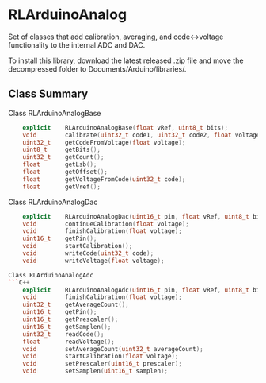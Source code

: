 # RLArduinoAnalog
Set of classes that add calibration, averaging, and code<->voltage functionality to the internal ADC and DAC.

To install this library, download the latest released .zip file and move the decompressed folder to Documents/Arduino/libraries/. 

## Class Summary
Class RLArduinoAnalogBase
```C++
    explicit    RLArduinoAnalogBase(float vRef, uint8_t bits);
    void        calibrate(uint32_t code1, uint32_t code2, float voltage1, float voltage2);
    uint32_t    getCodeFromVoltage(float voltage);
    uint8_t     getBits();
    uint32_t    getCount();
    float       getLsb();
    float       getOffset();
    float       getVoltageFromCode(uint32_t code);
    float       getVref();
```
Class RLArduinoAnalogDac
```C++
    explicit    RLArduinoAnalogDac(uint16_t pin, float vRef, uint8_t bits);
    void        continueCalibration(float voltage);
    void        finishCalibration(float voltage);
    uint16_t    getPin();
    void        startCalibration();
    void        writeCode(uint32_t code);
    void        writeVoltage(float voltage);

Class RLArduinoAnalogAdc
```C++
    explicit    RLArduinoAnalogAdc(uint16_t pin, float vRef, uint8_t bits);
    void        finishCalibration(float voltage);
    uint32_t    getAverageCount();
    uint16_t    getPin();
    uint16_t    getPrescaler();
    uint16_t    getSamplen();
    uint32_t    readCode();
    float       readVoltage();
    void        setAverageCount(uint32_t averageCount);
    void        startCalibration(float voltage);
    void        setPrescaler(uint16_t prescaler);
    void        setSamplen(uint16_t samplen);
```